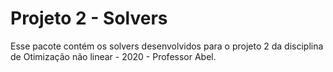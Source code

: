 # Projeto 2 - Solvers

Esse pacote contém os solvers desenvolvidos para o projeto 2 da disciplina de Otimização não linear - 2020 - Professor Abel.
